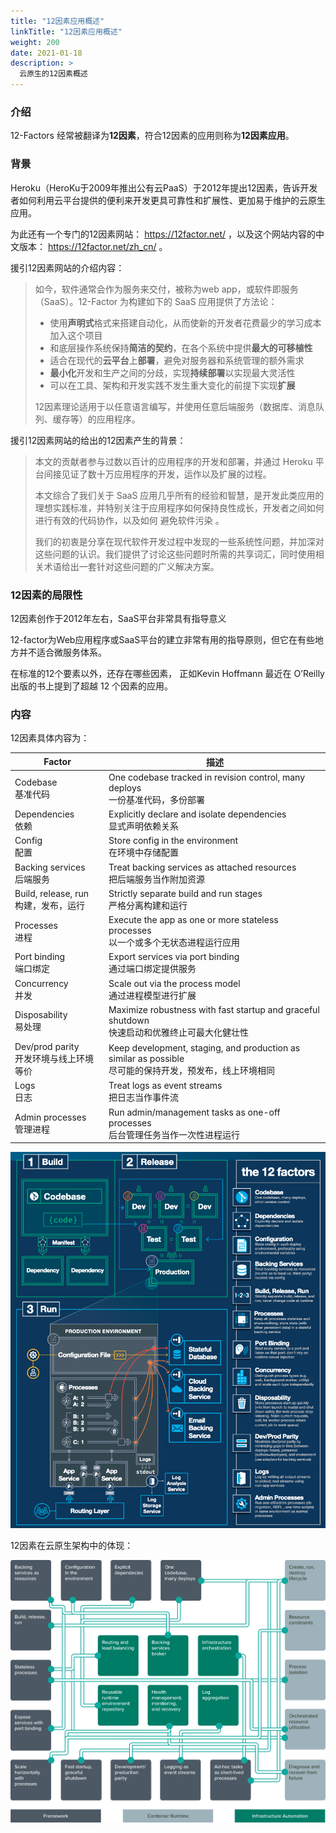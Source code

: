 ```yaml
---
title: "12因素应用概述"
linkTitle: "12因素应用概述"
weight: 200
date: 2021-01-18
description: >
  云原生的12因素概述
---
```


### 介绍

12-Factors 经常被翻译为**12因素**，符合12因素的应用则称为**12因素应用**。

### 背景

Heroku（HeroKu于2009年推出公有云PaaS）于2012年提出12因素，告诉开发者如何利用云平台提供的便利来开发更具可靠性和扩展性、更加易于维护的云原生应用。

为此还有一个专门的12因素网站： https://12factor.net/ ，以及这个网站内容的中文版本： https://12factor.net/zh_cn/ 。

援引12因素网站的介绍内容：

> 如今，软件通常会作为服务来交付，被称为web app，或软件即服务（SaaS）。12-Factor 为构建如下的 SaaS 应用提供了方法论：
> 
> - 使用**声明式**格式来搭建自动化，从而使新的开发者花费最少的学习成本加入这个项目
> - 和底层操作系统保持**简洁的契约**，在各个系统中提供**最大的可移植性**
> - 适合在现代的**云平台**上**部署**，避免对服务器和系统管理的额外需求
> - **最小化**开发和生产之间的分歧，实现**持续部署**以实现最大灵活性
> - 可以在工具、架构和开发实践不发生重大变化的前提下实现**扩展**
> 
> 12因素理论适用于以任意语言编写，并使用任意后端服务（数据库、消息队列、缓存等）的应用程序。

援引12因素网站的给出的12因素产生的背景：

> 本文的贡献者参与过数以百计的应用程序的开发和部署，并通过 Heroku 平台间接见证了数十万应用程序的开发，运作以及扩展的过程。
> 
> 本文综合了我们关于 SaaS 应用几乎所有的经验和智慧，是开发此类应用的理想实践标准，并特别关注于应用程序如何保持良性成长，开发者之间如何进行有效的代码协作，以及如何 避免软件污染 。
> 
> 我们的初衷是分享在现代软件开发过程中发现的一些系统性问题，并加深对这些问题的认识。我们提供了讨论这些问题时所需的共享词汇，同时使用相关术语给出一套针对这些问题的广义解决方案。

### 12因素的局限性

12因素创作于2012年左右，SaaS平台非常具有指导意义

12-factor为Web应用程序或SaaS平台的建立非常有用的指导原则，但它在有些地方并不适合微服务体系。

在标准的12个要素以外，还存在哪些因素， 正如Kevin Hoffmann 最近在 O’Reilly 出版的书上提到了超越 12 个因素的应用。

### 内容

12因素具体内容为：

| Factor                                     | 描述                                                         |
| ------------------------------------------ | ------------------------------------------------------------ |
| Codebase<br/>基准代码                      | One codebase tracked in revision control, many deploys<br/>一份基准代码，多份部署 |
| Dependencies<br/>依赖                      | Explicitly declare and isolate dependencies<br/>显式声明依赖关系 |
| Config<br/>配置                            | Store config in the environment<br/>在环境中存储配置         |
| Backing services<br/>后端服务              | Treat backing services as attached resources<br/>把后端服务当作附加资源 |
| Build, release, run<br/>构建，发布，运行   | Strictly separate build and run stages<br/>严格分离构建和运行 |
| Processes<br/>进程                         | Execute the app as one or more stateless processes<br/>以一个或多个无状态进程运行应用 |
| Port binding<br/>端口绑定                  | Export services via port binding<br/>通过端口绑定提供服务    |
| Concurrency<br/>并发                       | Scale out via the process model<br/>通过进程模型进行扩展     |
| Disposability<br/>易处理                   | Maximize robustness with fast startup and graceful shutdown<br/>快速启动和优雅终止可最大化健壮性 |
| Dev/prod parity<br/>开发环境与线上环境等价 | Keep development, staging, and production as similar as possible<br/>尽可能的保持开发，预发布，线上环境相同 |
| Logs<br/>日志                              | Treat logs as event streams<br/>把日志当作事件流             |
| Admin processes<br/>管理进程               | Run admin/management tasks as one-off processes<br/>后台管理任务当作一次性进程运行 |



![](images/cloud-native-12-factor.png)





12因素在云原生架构中的体现：

![](images/diagram-cloud-native-arch-01.svg)





